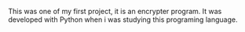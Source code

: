 This was one of my first project, it is an encrypter program. 
It was developed with Python when i was studying this programing language.
